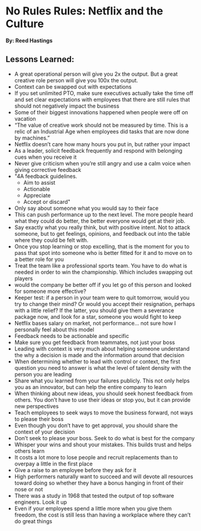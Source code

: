 # No Rules Rules: Netflix and the Culture
__By: Reed Hastings__
## Lessons Learned:
- A great operational person will give you 2x the output. But a great creative role person will give you 100x the output.
- Context can be swapped out with expectations
- If you set unlimited PTO, make sure executives actually take the time off and set clear expectations with employees that there are still rules that should not negatively impact the business
- Some of their biggest innovations happened when people were off on vacation
- “The value of creative work should not be measured by time. This is a relic of an Industrial Age when employees did tasks that are now done by machines.”
- Netflix doesn’t care how many hours you put in, but rather your impact
- As a leader, solicit feedback frequently and respond with belonging cues when you receive it
- Never give criticism when you’re still angry and use a calm voice when giving corrective feedback
- "4A feedback guidelines. 
    - Aim to assist 
    - Actionable 
    - Appreciate 
    - Accept or discard"
- Only say about someone what you would say to their face
- This can push performance up to the next level. The more people heard what they could do better, the better everyone would get at their job.
- Say exactly what you really think, but with positive intent. Not to attack someone, but to get feelings, opinions, and feedback out into the table where they could be felt with.
- Once you stop learning or stop excelling, that is the moment for you to pass that spot into someone who is better fitted for it and to move on to a better role for you
- Treat the team like a professional sports team. You have to do what is needed in order to win the championship. Which includes swapping out players
- would the company be better off if you let go of this person and looked for someone more effective?
- Keeper test: if a person in your team were to quit tomorrow, would you try to change their mind? Or would you accept their resignation, perhaps with a little relief? If the latter, you should give them a severance package now, and look for a star, someone you would fight to keep
- Netflix bases salary on market, not performance... not sure how I personally feel about this model
- Feedback needs to be actionable and specific
- Make sure you get feedback from teammates, not just your boss
- Leading with context is very much about helping someone understand the why a decision is made and the information around that decision
- When determining whether to lead with control or context, the first question you need to answer is what the level of talent density with the person you are leading
- Share what you learned from your failures publicly. This not only helps you as an innovator, but can help the entire company to learn
- When thinking about new ideas, you should seek honest feedback from others. You don’t have to use their ideas or stop you, but it can provide new perspectives
- Teach employees to seek ways to move the business forward, not ways to please their boss
- Even though you don’t have to get approval, you should share the context of your decision
- Don’t seek to please your boss. Seek to do what is best for the company
- Whisper your wins and shout your mistakes. This builds trust and helps others learn
- It costs a lot more to lose people and recruit replacements than to overpay a little in the first place
- Give a raise to an employee before they ask for it
- High performers naturally want to succeed and will devote all resources toward doing so whether they have a bonus hanging in front of their nose or not
- There was a study in 1968 that tested the output of top software engineers. Look it up
- Even if your employees spend a little more when you give them freedom, the cost is still less than having a workplace where they can’t do great things